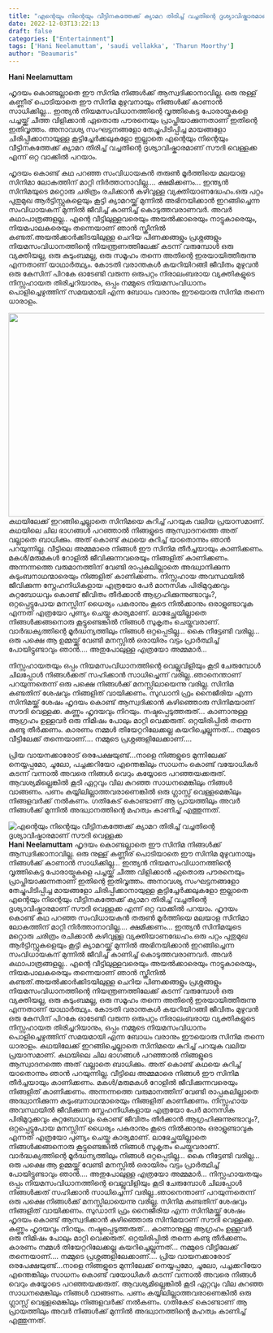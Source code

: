 ```yaml
---
title: "എന്റെയും നിന്റെയും വീട്ടിനകത്തേക്ക് ക്യാമറ തിരിച്ച് വച്ചതിന്റെ ദൃശ്യാവിഷ്കാരമാണ് സൗദി വെള്ളക്ക"
date: 2022-12-03T13:22:13
draft: false
categories: ["Entertainment"]
tags: ['Hani Neelamuttam', 'saudi vellakka', 'Tharun Moorthy']
author: "Beaumaris"
---
```


<strong>Hani Neelamuttam</strong>

ഹൃദയം കൊണ്ടല്ലാതെ ഈ സിനിമ നിങ്ങൾക്ക് ആസ്വദിക്കാനാവില്ല. ഒരു നുള്ള് കണ്ണീര് പൊടിയാതെ ഈ സിനിമ മുഴുവനായും നിങ്ങൾക്ക് കാണാൻ സാധിക്കില്ല... ഇന്ത്യൻ നിയമസംവിധാനത്തിന്റെ വൃത്തികെട്ട പോരായ്മകളെ പച്ചയ്ക്ക് ചീത്ത വിളിക്കാൻ ഏതൊരു പൗരനെയും പ്രാപ്തിയാക്കുന്നതാണ് ഇതിന്റെ ഇതിവൃത്തം. അനാവശ്യ സംഘട്ടനങ്ങളോ തേച്ചുപിടിപ്പിച്ച മായങ്ങളോ ചിരിപ്പിക്കാനായുള്ള കൂട്ടിച്ചേർക്കലുകളോ ഇല്ലാതെ എന്റെയും നിന്റെയും വീട്ടിനകത്തേക്ക് ക്യാമറ തിരിച്ച് വച്ചതിന്റെ ദൃശ്യാവിഷ്കാരമാണ് സൗദി വെള്ളക്ക എന്ന് ഒറ്റ വാക്കിൽ പറയാം.

ഹൃദയം കൊണ്ട് കഥ പറഞ്ഞ സംവിധായകൻ തരുൺ മൂർത്തിയെ മലയാള സിനിമാ ലോകത്തിന് മാറ്റി നിർത്താനാവില്ല.... ക്ഷമിക്കണം... ഇന്ത്യൻ സിനിമയുടെ മറ്റൊരു ചരിത്രം രചിക്കാൻ കഴിവുള്ള വ്യക്തിയാണദ്ധേഹം.ഒരു പറ്റം പുതുമുഖ ആർട്ടിസ്റ്റുകളെയും കൂട്ടി ക്യാമറയ്ക്ക് മുന്നിൽ അഭിനയിക്കാൻ ഇറങ്ങിച്ചെന്ന സംവിധായകന് മുന്നിൽ ജീവിച്ച് കാണിച്ച് കൊടുത്തവരാണവർ. അവർ കഥാപാത്രങ്ങളല്ല.. എന്റെ വീട്ടിലുള്ളവരെയും അയൽക്കാരെയും നാട്ടുകാരെയും, നിയമപാലകരെയും തന്നെയാണ് ഞാൻ സ്ക്രീനിൽ കണ്ടത്.അയൽക്കാർക്കിടയിലുള്ള ചെറിയ പിണക്കങ്ങളും പ്രശ്നങ്ങളും നിയമസംവിധാനത്തിന്റെ നിയന്ത്രണത്തിലേക്ക് കടന്ന് വരുമ്പോൾ ഒരു വ്യക്തിയല്ല, ഒരു കുടുംബമല്ല, ഒരു സമൂഹം തന്നെ അതിന്റെ ഇരയായിത്തീരുന്നു എന്നതാണ് യാഥാർത്ഥ്യം. കോടതി വരാന്തകൾ കയറിയിറങ്ങി ജീവിതം മുഴുവൻ ഒരു കേസിന് പിറകേ ഓടേണ്ടി വരുന്ന ഒരുപറ്റം നിരാലംബരായ വ്യക്തികളുടെ നിസ്സഹായത തിരിച്ചറിയാനും, ഒപ്പം നമ്മുടെ നിയമസംവിധാനം പൊളിച്ചെഴുത്തിന് സമയമായി എന്ന ബോധം വരാനും ഈയൊരു സിനിമ തന്നെ ധാരാളം.

<img class="wp-image-364924 aligncenter" src="https://cdn.boolokam.com/articles/2022/12/wfwfwff-300x169.webp" alt="" width="712" height="401" />കഥയിലേക്ക് ഇറങ്ങിച്ചെല്ലാതെ സിനിമയെ കുറിച്ച് പറയുക വലിയ പ്രയാസമാണ്. കഥയിലെ ചില ഭാഗങ്ങൾ പറഞ്ഞാൽ നിങ്ങളുടെ ആസ്വാദനത്തെ അത് വല്ലാതെ ബാധിക്കും. അത് കൊണ്ട് കഥയെ കുറിച്ച് യാതൊന്നും ഞാൻ പറയുന്നില്ല. വീട്ടിലെ അമ്മമാരെ നിങ്ങൾ ഈ സിനിമ തീർച്ചയായും കാണിക്കണം. മകൾ/മരുമകൾ റോളിൽ ജീവിക്കുന്നവരെയും നിങ്ങളിത് കാണിക്കണം. അന്നന്നത്തെ വരുമാനത്തിന് വേണ്ടി രാപ്പകലില്ലാതെ അദ്ധ്വാനിക്കുന്ന കുടുംബനാഥന്മാരെയും നിങ്ങളിത് കാണിക്കണം. നിസ്സഹായ അവസ്ഥയിൽ ജീവിക്കുന്ന സ്നേഹനിധികളായ എത്രയോ പേർ മാനസിക പിരിമുറുക്കവും കുറ്റബോധവും കൊണ്ട് ജീവിതം തീർക്കാൻ ആഗ്രഹിക്കുന്നുണ്ടാവും?, ഒറ്റപ്പെട്ടുപോയ മനസ്സിന് ധൈര്യം പകരാനും കൂടെ നിൽക്കാനും ഒരാളുണ്ടാവുക എന്നത് എത്രയോ പുണ്യം ചെയ്ത കാര്യമാണ്. ലാഭേച്ഛയില്ലാതെ നിങ്ങൾക്കങ്ങനൊരു കൂട്ടുണ്ടെങ്കിൽ നിങ്ങൾ സുകൃതം ചെയ്തവരാണ്. വാർദ്ധക്യത്തിന്റെ മൂർദ്ധന്യത്തിലും നിങ്ങൾ ഒറ്റപ്പെടില്ല... കൈ നീട്ടേണ്ടി വരില്ല... ഒരു പക്ഷെ ആ ഉമ്മയ്ക്ക് വേണ്ടി മനസ്സിൽ ഒരായിരം വട്ടം പ്രാർത്ഥിച്ച് പോയിട്ടുണ്ടാവും ഞാൻ.... അതുപോലുള്ള എത്രയോ അമ്മമാർ...

നിസ്സഹായതയും ഒപ്പം നിയമസംവിധാനത്തിന്റെ വെല്ലുവിളിയും കൂടി ചേരുമ്പോൾ ചിലപ്പോൾ നിങ്ങൾക്കത് സഹിക്കാൻ സാധിച്ചെന്ന് വരില്ല..ഞാനെന്താണ് പറയുന്നതെന്ന് ഒരു പക്ഷെ നിങ്ങൾക്ക് മനസ്സിലായെന്നു വരില്ല. സിനിമ കണ്ടതിന് ശേഷവും നിങ്ങളിത് വായിക്കണം. സുഡാനി ഫ്രം നൈജീരിയ എന്ന സിനിമയ്ക്ക് ശേഷം ഹൃദയം കൊണ്ട് ആസ്വദിക്കാൻ കഴിഞ്ഞൊരു സിനിമയാണ് സൗദി വെള്ളക്ക. കണ്ണും ഹൃദയവും നിറയും. നഷ്ടപ്പെടുത്തരുത്... കാണാനുള്ള ആഗ്രഹം ഉള്ളവർ ഒരു നിമിഷം പോലും മാറ്റി വെക്കരുത്. ഒറ്റയിരിപ്പിൽ തന്നെ കണ്ടു തീർക്കണം. കാരണം നമ്മൾ തിയേറ്ററിലേക്കല്ല കയറിച്ചെല്ലുന്നത്... നമ്മുടെ വീട്ടിലേക്ക് തന്നെയാണ്.... നമ്മുടെ പ്രശ്നങ്ങളിലേക്കാണ്....

പ്രിയ വായനക്കാരോട് ഒരപേക്ഷയുണ്ട്...നാളെ നിങ്ങളുടെ മുന്നിലേക്ക് നെയ്യപ്പമോ, ചൂലോ, പച്ചക്കറിയോ എന്തെങ്കിലും സാധനം കൊണ്ട് വയോധികർ കടന്ന് വന്നാൽ അവരെ നിങ്ങൾ വെറും കയ്യോടെ പറഞ്ഞയക്കരുത്. ആവശ്യമില്ലെങ്കിൽ കൂടി ഏറ്റവും വില കുറഞ്ഞ സാധനമെങ്കിലും നിങ്ങൾ വാങ്ങണം. പണം കയ്യിലില്ലാത്തവരാണെങ്കിൽ ഒരു ഗ്ലാസ്സ് വെള്ളമെങ്കിലും നിങ്ങളവർക്ക് നൽകണം. ഗതികേട് കൊണ്ടാണ് ആ പ്രായത്തിലും അവർ നിങ്ങൾക്ക് മുന്നിൽ അദ്ധ്വാനത്തിന്റെ മഹത്വം കാണിച്ച് എത്തുന്നത്.


![എന്റെയും നിന്റെയും വീട്ടിനകത്തേക്ക് ക്യാമറ തിരിച്ച് വച്ചതിന്റെ ദൃശ്യാവിഷ്കാരമാണ് സൗദി വെള്ളക്ക](https://cdn.boolokam.com/articles/2022/12/wfwfwff-300x169.webp)**Hani Neelamuttam** ഹൃദയം കൊണ്ടല്ലാതെ ഈ സിനിമ നിങ്ങൾക്ക് ആസ്വദിക്കാനാവില്ല. ഒരു നുള്ള് കണ്ണീര് പൊടിയാതെ ഈ സിനിമ മുഴുവനായും നിങ്ങൾക്ക് കാണാൻ സാധിക്കില്ല... ഇന്ത്യൻ നിയമസംവിധാനത്തിന്റെ വൃത്തികെട്ട പോരായ്മകളെ പച്ചയ്ക്ക് ചീത്ത വിളിക്കാൻ ഏതൊരു പൗരനെയും പ്രാപ്തിയാക്കുന്നതാണ് ഇതിന്റെ ഇതിവൃത്തം. അനാവശ്യ സംഘട്ടനങ്ങളോ തേച്ചുപിടിപ്പിച്ച മായങ്ങളോ ചിരിപ്പിക്കാനായുള്ള കൂട്ടിച്ചേർക്കലുകളോ ഇല്ലാതെ എന്റെയും നിന്റെയും വീട്ടിനകത്തേക്ക് ക്യാമറ തിരിച്ച് വച്ചതിന്റെ ദൃശ്യാവിഷ്കാരമാണ് സൗദി വെള്ളക്ക എന്ന് ഒറ്റ വാക്കിൽ പറയാം. ഹൃദയം കൊണ്ട് കഥ പറഞ്ഞ സംവിധായകൻ തരുൺ മൂർത്തിയെ മലയാള സിനിമാ ലോകത്തിന് മാറ്റി നിർത്താനാവില്ല.... ക്ഷമിക്കണം... ഇന്ത്യൻ സിനിമയുടെ മറ്റൊരു ചരിത്രം രചിക്കാൻ കഴിവുള്ള വ്യക്തിയാണദ്ധേഹം.ഒരു പറ്റം പുതുമുഖ ആർട്ടിസ്റ്റുകളെയും കൂട്ടി ക്യാമറയ്ക്ക് മുന്നിൽ അഭിനയിക്കാൻ ഇറങ്ങിച്ചെന്ന സംവിധായകന് മുന്നിൽ ജീവിച്ച് കാണിച്ച് കൊടുത്തവരാണവർ. അവർ കഥാപാത്രങ്ങളല്ല.. എന്റെ വീട്ടിലുള്ളവരെയും അയൽക്കാരെയും നാട്ടുകാരെയും, നിയമപാലകരെയും തന്നെയാണ് ഞാൻ സ്ക്രീനിൽ കണ്ടത്.അയൽക്കാർക്കിടയിലുള്ള ചെറിയ പിണക്കങ്ങളും പ്രശ്നങ്ങളും നിയമസംവിധാനത്തിന്റെ നിയന്ത്രണത്തിലേക്ക് കടന്ന് വരുമ്പോൾ ഒരു വ്യക്തിയല്ല, ഒരു കുടുംബമല്ല, ഒരു സമൂഹം തന്നെ അതിന്റെ ഇരയായിത്തീരുന്നു എന്നതാണ് യാഥാർത്ഥ്യം. കോടതി വരാന്തകൾ കയറിയിറങ്ങി ജീവിതം മുഴുവൻ ഒരു കേസിന് പിറകേ ഓടേണ്ടി വരുന്ന ഒരുപറ്റം നിരാലംബരായ വ്യക്തികളുടെ നിസ്സഹായത തിരിച്ചറിയാനും, ഒപ്പം നമ്മുടെ നിയമസംവിധാനം പൊളിച്ചെഴുത്തിന് സമയമായി എന്ന ബോധം വരാനും ഈയൊരു സിനിമ തന്നെ ധാരാളം. കഥയിലേക്ക് ഇറങ്ങിച്ചെല്ലാതെ സിനിമയെ കുറിച്ച് പറയുക വലിയ പ്രയാസമാണ്. കഥയിലെ ചില ഭാഗങ്ങൾ പറഞ്ഞാൽ നിങ്ങളുടെ ആസ്വാദനത്തെ അത് വല്ലാതെ ബാധിക്കും. അത് കൊണ്ട് കഥയെ കുറിച്ച് യാതൊന്നും ഞാൻ പറയുന്നില്ല. വീട്ടിലെ അമ്മമാരെ നിങ്ങൾ ഈ സിനിമ തീർച്ചയായും കാണിക്കണം. മകൾ/മരുമകൾ റോളിൽ ജീവിക്കുന്നവരെയും നിങ്ങളിത് കാണിക്കണം. അന്നന്നത്തെ വരുമാനത്തിന് വേണ്ടി രാപ്പകലില്ലാതെ അദ്ധ്വാനിക്കുന്ന കുടുംബനാഥന്മാരെയും നിങ്ങളിത് കാണിക്കണം. നിസ്സഹായ അവസ്ഥയിൽ ജീവിക്കുന്ന സ്നേഹനിധികളായ എത്രയോ പേർ മാനസിക പിരിമുറുക്കവും കുറ്റബോധവും കൊണ്ട് ജീവിതം തീർക്കാൻ ആഗ്രഹിക്കുന്നുണ്ടാവും?, ഒറ്റപ്പെട്ടുപോയ മനസ്സിന് ധൈര്യം പകരാനും കൂടെ നിൽക്കാനും ഒരാളുണ്ടാവുക എന്നത് എത്രയോ പുണ്യം ചെയ്ത കാര്യമാണ്. ലാഭേച്ഛയില്ലാതെ നിങ്ങൾക്കങ്ങനൊരു കൂട്ടുണ്ടെങ്കിൽ നിങ്ങൾ സുകൃതം ചെയ്തവരാണ്. വാർദ്ധക്യത്തിന്റെ മൂർദ്ധന്യത്തിലും നിങ്ങൾ ഒറ്റപ്പെടില്ല... കൈ നീട്ടേണ്ടി വരില്ല... ഒരു പക്ഷെ ആ ഉമ്മയ്ക്ക് വേണ്ടി മനസ്സിൽ ഒരായിരം വട്ടം പ്രാർത്ഥിച്ച് പോയിട്ടുണ്ടാവും ഞാൻ.... അതുപോലുള്ള എത്രയോ അമ്മമാർ... നിസ്സഹായതയും ഒപ്പം നിയമസംവിധാനത്തിന്റെ വെല്ലുവിളിയും കൂടി ചേരുമ്പോൾ ചിലപ്പോൾ നിങ്ങൾക്കത് സഹിക്കാൻ സാധിച്ചെന്ന് വരില്ല..ഞാനെന്താണ് പറയുന്നതെന്ന് ഒരു പക്ഷെ നിങ്ങൾക്ക് മനസ്സിലായെന്നു വരില്ല. സിനിമ കണ്ടതിന് ശേഷവും നിങ്ങളിത് വായിക്കണം. സുഡാനി ഫ്രം നൈജീരിയ എന്ന സിനിമയ്ക്ക് ശേഷം ഹൃദയം കൊണ്ട് ആസ്വദിക്കാൻ കഴിഞ്ഞൊരു സിനിമയാണ് സൗദി വെള്ളക്ക. കണ്ണും ഹൃദയവും നിറയും. നഷ്ടപ്പെടുത്തരുത്... കാണാനുള്ള ആഗ്രഹം ഉള്ളവർ ഒരു നിമിഷം പോലും മാറ്റി വെക്കരുത്. ഒറ്റയിരിപ്പിൽ തന്നെ കണ്ടു തീർക്കണം. കാരണം നമ്മൾ തിയേറ്ററിലേക്കല്ല കയറിച്ചെല്ലുന്നത്... നമ്മുടെ വീട്ടിലേക്ക് തന്നെയാണ്.... നമ്മുടെ പ്രശ്നങ്ങളിലേക്കാണ്.... പ്രിയ വായനക്കാരോട് ഒരപേക്ഷയുണ്ട്...നാളെ നിങ്ങളുടെ മുന്നിലേക്ക് നെയ്യപ്പമോ, ചൂലോ, പച്ചക്കറിയോ എന്തെങ്കിലും സാധനം കൊണ്ട് വയോധികർ കടന്ന് വന്നാൽ അവരെ നിങ്ങൾ വെറും കയ്യോടെ പറഞ്ഞയക്കരുത്. ആവശ്യമില്ലെങ്കിൽ കൂടി ഏറ്റവും വില കുറഞ്ഞ സാധനമെങ്കിലും നിങ്ങൾ വാങ്ങണം. പണം കയ്യിലില്ലാത്തവരാണെങ്കിൽ ഒരു ഗ്ലാസ്സ് വെള്ളമെങ്കിലും നിങ്ങളവർക്ക് നൽകണം. ഗതികേട് കൊണ്ടാണ് ആ പ്രായത്തിലും അവർ നിങ്ങൾക്ക് മുന്നിൽ അദ്ധ്വാനത്തിന്റെ മഹത്വം കാണിച്ച് എത്തുന്നത്.
